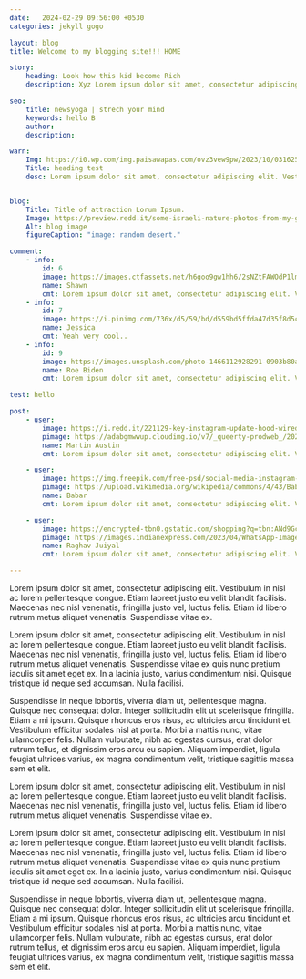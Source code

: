 ```yaml
---
date:   2024-02-29 09:56:00 +0530
categories: jekyll gogo

layout: blog
title: Welcome to my blogging site!!! HOME

story:
    heading: Look how this kid become Rich
    description: Xyz Lorem ipsum dolor sit amet, consectetur adipiscing elit. Vestibulum in nisl ac lorem pellentesque congue. Etiam laoreet justo eu velit blandit facilisis. Maecenas nec nisl venenatis, fringilla justo vel, luctus felis. Etiam id libero rutrum metus aliquet venenatis. Suspendisse vitae ex.

seo:
    title: newsyoga | strech your mind
    keywords: hello B
    author:
    description:

warn:
    Img: https://i0.wp.com/img.paisawapas.com/ovz3vew9pw/2023/10/03162502/Durga-Maa-Face-Drawing.jpg?resize=354%2C316&ssl=1
    Title: heading test
    desc: Lorem ipsum dolor sit amet, consectetur adipiscing elit. Vestibulum in nisl ac lorem pellentesque congue. Etiam laoreet justo eu velit blandit facilisis. Maecenas nec nisl venenatis, fringilla justo vel, luctus felis. Etiam id libero rutrum metus aliquet venenatis. Suspendisse vitae ex.


blog:
    Title: Title of attraction Lorum Ipsum.
    Image: https://preview.redd.it/some-israeli-nature-photos-from-my-gallery-v0-ri1tjargg2gc1.jpg?width=640&crop=smart&auto=webp&s=fd881d9ea95f39797e9aba2ad6ad784a9e47f3b7
    Alt: blog image
    figureCaption: "image: random desert."

comment:
    - info:
        id: 6
        image: https://images.ctfassets.net/h6goo9gw1hh6/2sNZtFAWOdP1lmQ33VwRN3/24e953b920a9cd0ff2e1d587742a2472/1-intro-photo-final.jpg?w=1200&h=992&fl=progressive&q=70&fm=jpg
        name: Shawn
        cmt: Lorem ipsum dolor sit amet, consectetur adipiscing elit. Vestibulum in nisl ac lorem pellentesque congue. Etiam laoreet justo eu velit blandit facilisis. Maecenas nec nisl venenatis, fringilla justo vel, luctus felis. Etiam id libero rutrum metus aliquet venenatis. Suspendisse vitae ex.  
    - info:
        id: 7
        image: https://i.pinimg.com/736x/d5/59/bd/d559bd5ffda47d35f8d5ce8de8d6f325.jpg
        name: Jessica
        cmt: Yeah very cool..
    - info:
        id: 9
        image: https://images.unsplash.com/photo-1466112928291-0903b80a9466?q=80&w=1000&auto=format&fit=crop&ixlib=rb-4.0.3&ixid=M3wxMjA3fDB8MHxzZWFyY2h8MTB8fHByb2ZpbGV8ZW58MHx8MHx8fDA%3D
        name: Roe Biden
        cmt: Lorem ipsum dolor sit amet, consectetur adipiscing elit. Vestibulum in nisl ac lorem pellentesque congue. Etiam laoreet justo eu velit blandit facilisis. Maecenas nec nisl venenatis, fringilla justo vel, luctus felis. Etiam id libero rutrum metus aliquet venenatis. Suspendisse vitae ex.

test: hello

post:
    - user:
        image: https://i.redd.it/221129-key-instagram-update-hood-wired-earphones-v0-z2ndsa11mv2a1.jpg?width=1440&format=pjpg&auto=webp&s=6eeba3cde46744c12c2a9a566f465f1d755eb7ea
        pimage: https://adabgmwwup.cloudimg.io/v7/_queerty-prodweb_/2023/04/austin-martin.png?auto=format&auto=compress&fit=crop&gravity=face&w=1200&h=630&force_format=jpeg&wat=1&wat_gravity=southeast&wat_pad=70
        name: Martin Austin
        cmt: Lorem ipsum dolor sit amet, consectetur adipiscing elit. Vestibulum in nisl ac lorem pellentesque congue.

    - user:
        image: https://img.freepik.com/free-psd/social-media-instagram-post-template_47618-73.jpg
        pimage: https://upload.wikimedia.org/wikipedia/commons/4/43/Babar_azam_2023.jpg
        name: Babar
        cmt: Lorem ipsum dolor sit amet, consectetur adipiscing elit. Vestibulum in nisl ac lorem pellentesque congue.

    - user:
        image: https://encrypted-tbn0.gstatic.com/shopping?q=tbn:ANd9GcSGdLYS9qaBhMLJGNGpNRGHKdwukwIk4tb7fajndyYxdv3n_B_MLUog4QCmMDLq6P2vWvw86ZpDWD7pl5MNvDwh5LofRBscTNEVh__K4aYsnBxuChxecx9o&usqp=CAE
        pimage: https://images.indianexpress.com/2023/04/WhatsApp-Image-2023-04-20-at-2.22.05-PM.jpeg?w=414
        name: Raghav Juiyal
        cmt: Lorem ipsum dolor sit amet, consectetur adipiscing elit. Vestibulum in nisl ac lorem pellentesque congue.

---
```

<p>
Lorem ipsum dolor sit amet, consectetur adipiscing elit. Vestibulum in nisl ac lorem pellentesque congue. Etiam laoreet justo eu velit blandit facilisis. Maecenas nec nisl venenatis, fringilla justo vel, luctus felis. Etiam id libero rutrum metus aliquet venenatis. Suspendisse vitae ex.
</p>

<p>
Lorem ipsum dolor sit amet, consectetur adipiscing elit. Vestibulum in nisl ac lorem pellentesque congue. Etiam laoreet justo eu velit blandit facilisis. Maecenas nec nisl venenatis, fringilla justo vel, luctus felis. Etiam id libero rutrum metus aliquet venenatis. Suspendisse vitae ex quis nunc pretium iaculis sit amet eget ex. In a lacinia justo, varius condimentum nisi. Quisque tristique id neque sed accumsan.
Nulla facilisi. 
</p>

<p>
Suspendisse in neque lobortis, viverra diam ut, pellentesque magna. Quisque nec consequat dolor. Integer sollicitudin elit ut scelerisque fringilla. Etiam a mi ipsum. Quisque rhoncus eros risus, ac ultricies arcu tincidunt et. Vestibulum efficitur sodales nisl at porta. Morbi a mattis nunc, vitae ullamcorper felis. Nullam vulputate, nibh ac egestas cursus, erat dolor rutrum tellus, et dignissim eros arcu eu sapien. Aliquam imperdiet, ligula feugiat ultrices varius, ex magna condimentum velit, tristique sagittis massa sem et elit.
</p>

<p>
Lorem ipsum dolor sit amet, consectetur adipiscing elit. Vestibulum in nisl ac lorem pellentesque congue. Etiam laoreet justo eu velit blandit facilisis. Maecenas nec nisl venenatis, fringilla justo vel, luctus felis. Etiam id libero rutrum metus aliquet venenatis. Suspendisse vitae ex.
</p>

<p>
Lorem ipsum dolor sit amet, consectetur adipiscing elit. Vestibulum in nisl ac lorem pellentesque congue. Etiam laoreet justo eu velit blandit facilisis. Maecenas nec nisl venenatis, fringilla justo vel, luctus felis. Etiam id libero rutrum metus aliquet venenatis. Suspendisse vitae ex quis nunc pretium iaculis sit amet eget ex. In a lacinia justo, varius condimentum nisi. Quisque tristique id neque sed accumsan.
Nulla facilisi. 
</p>

<p>
Suspendisse in neque lobortis, viverra diam ut, pellentesque magna. Quisque nec consequat dolor. Integer sollicitudin elit ut scelerisque fringilla. Etiam a mi ipsum. Quisque rhoncus eros risus, ac ultricies arcu tincidunt et. Vestibulum efficitur sodales nisl at porta. Morbi a mattis nunc, vitae ullamcorper felis. Nullam vulputate, nibh ac egestas cursus, erat dolor rutrum tellus, et dignissim eros arcu eu sapien. Aliquam imperdiet, ligula feugiat ultrices varius, ex magna condimentum velit, tristique sagittis massa sem et elit.
</p>